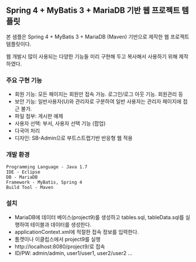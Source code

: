 ## Spring 4 + MyBatis 3 + MariaDB 기반 웹 프로젝트 템플릿 ##
본 샘플은  Spring 4 + MyBatis 3 + MariaDB (Maven) 기반으로  제작한 웹 프로젝트 템플릿이다.

웹 개발시 많이 사용되는 다양한 기능들 미리 구현해 두고 복사해서 사용하기 위해 제작하였다.

### 주요 구현 기능 ###
- 회원 기능: 모든 페이지는 회원만 접속 가능. 로그인/로그 아웃 기능. 회원관리 등 
- 보안 기능: 일반사용자(U)와 관리자로 구분하여 일반 사용자는 관리자 페이지에 접근 불가.
- 파일 첨부: 게시판 예제
- 사용자 선택: 부서, 사용자 선택 기능 (팝업)
- 다국어 처리
- 디자인: SB-Admin으로 부트스트랩기반  반응형 웹 적용


### 개발 환경 ###
    Programming Language - Java 1.7
    IDE - Eclipse
    DB - MariaDB 
    Framework - MyBatis, Spring 4
    Build Tool - Maven

### 설치 ###
- MariaDB에 데이터 베이스(project9)를 생성하고 tables.sql, tableData.sql를 실행하여 테이블과 데이터를 생성한다.
- applicationContext.xml에 적절한 접속 정보를 입력한다.
- 톰캣이나 이클립스에서 project9를 실행
- http://localhost:8080/project9/로 접속
- ID/PW: admin/admin, user1/user1, user2/user2 ...

  